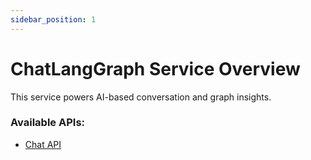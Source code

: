 ```yaml
---
sidebar_position: 1
---
```


# ChatLangGraph Service Overview

This service powers AI-based conversation and graph insights.

### Available APIs:
- [Chat API](./chat-api.md)

